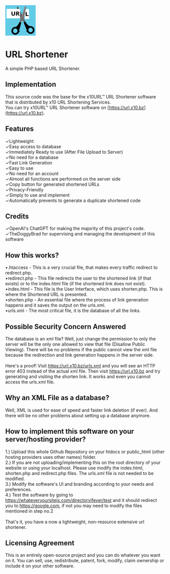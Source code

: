 <img src="android-chrome-192x192.png" alt="LOGO" width="96"  height="96">

# URL Shortener
A simple PHP based URL Shortener.

## Implementation
This source code was the base for the x10URL™ URL Shortener software that is distributed by x10 URL Shortening Services.<br>
You can try x10URL™ URL Shortener software on [https://url.x10.bz](https://url.x10.bz).

## Features
✓Lightweight<br>
✓Easy access to database<br>
✓Immediately Ready to use (After File Upload to Server)<br>
✓No need for a database<br>
✓Fast Link Generation<br>
✓Easy to use<br>
✓No need for an account<br>
✓Almost all functions are performed on the server side<br>
✓Copy button for generated shortened URLs<br>
✓Privacy-Friendly<br>
✓Simply to use and implement<br>
✓Automatically prevents to generate a duplicate shortened code<br>

## Credits
✓OpenAI's ChatGPT for making the majority of this project's code.<br>
✓TheDoggyBrad for supervising and managing the development of this software

## How this works?
•.htaccess - This is a very crucial file, that makes every traffic redirect to redirect.php.<br>
•redirect.php - This file redirects the user to the shortened link (if that exists) or to the index.html file (if the shortened link does not exist).<br>
•index.html - This file is the User Interface, which uses shorten.php. This is where the Shortened URL is presented.<br>
•shorten.php - An essential file where the process of link generation happens and it saves the output on the urls.xml.<br>
•urls.xml - The most critical file, it is the database of all the links.

## Possible Security Concern Answered
The database is an xml file? Well, just change the permission to only the server will be the only one allowed to view that file (Disallow Public Viewing).
There will be no problems if the public cannot view the xml file because the redirection and link generation happens in the server side.<br><br>
Here's a proof! Visit https://url.x10.bz/urls.xml and you will see an HTTP error 403 instead of the actual xml file. Then visit https://url.x10.bz and try generating and visiting the shorten link. It works and even you cannot access the urls.xml file.

## Why an XML File as a database?
Well, XML is used for ease of speed and faster link deletion (if ever). And there will be no other problems about setting up a database anymore.

## How to implement this software on your server/hosting provider?
1.) Upload this whole Github Repository on your htdocs or public_html (other hosting providers uses other names) folder.
<br>
2.) If you are not uploading/implementing this on the root directory of your website or using your localhost. Please use modify the index.html, shorten.php and redirect.php files. The urls.xml file is not needed to be modified.
<br>
3.) Modify the software's UI and branding according to your needs and preferences.
<br>
4.) Test the software by going to https://whateveryoursiteis.com/directoryifever/test and it should redirect you to https://google.com, if not you may need to modify the files mentioned in step no.2
<br><br>
That's it, you have a now a lightweight, non-resource extensive url shortener.

## Licensing Agreement
This is an entirely open-source project and you can do whatever you want on it. You can sell, use, redistribute, patent, fork, modify, claim ownership or include it on your other software.

